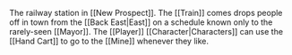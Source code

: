 The railway station in [[New Prospect]]. The [[Train]] comes drops people off in town from the [[Back East|East]] on a schedule known only to the rarely-seen [[Mayor]]. The [[Player]] [[Character|Characters]] can use the [[Hand Cart]] to go to the [[Mine]] whenever they like.